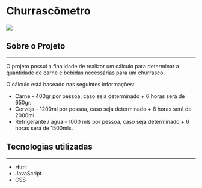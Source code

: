 # Churrascômetro

<img src=”https://github.com/Arkaitus/Churrascometro/blob/master/churrascometro2.png” witdh="300">

## Sobre o Projeto
---
O projeto possui a finalidade de realizar um cálculo para determinar a quantidade de carne e bebidas necessárias para um churrasco.

O cálculo está baseado nas seguintes informações:

- Carne - 400gr por pessoa, caso seja determinado + 6 horas será de 650gr.
- Cerveja - 1200ml por pessoa, caso seja determinado + 6 horas será de 2000ml.
- Refrigerante / água - 1000 mls por pessoa, caso seja determinado + 6 horas será de 1500mls.


## Tecnologias utilizadas 
---
- Html
- JavaScript
- CSS
